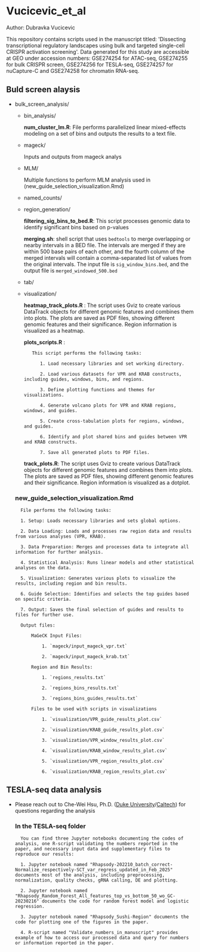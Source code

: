 # Vucicevic_et_al
Author: Dubravka Vucicevic

This repository contains scripts used in the manuscript titled: 'Dissecting transcriptional regulatory landscapes using bulk and targeted single-cell CRISPR activation screening'. 
Data generated for this study are accessible at GEO under accession numbers: GSE274254 for ATAC-seq, GSE274255 for bulk CRISPR screen, GSE274256 for TESLA-seq, GSE274257 for nuCapture-C and GSE274258 for chromatin RNA-seq.

## Buld screen alaysis
- bulk_screen_analysis/

    - bin_analysis/
        
        **num_cluster_lm.R**: File performs parallelized linear mixed-effects modeling on a set of bins and outputs the results to a text file.
    - mageck/
       
        Inputs and outputs from mageck analys
    
    - MLM/
        
        Multiple functions to perform MLM analysis used in (new_guide_selection_visualization.Rmd)
    
    - named_counts/
    
    - region_generation/
        
        **filtering_sig_bins_to_bed.R**: This script processes genomic data to identify significant bins based on p-values
        
        **merging.sh**: shell script that uses `bedtools` to merge overlapping or nearby intervals in a BED file. The intervals are merged if they are within 500 base pairs of each other, and the fourth column of the merged intervals will contain a comma-separated list of values from the original intervals. The input file is `sig_window_bins.bed`, and the output file is `merged_windowed_500.bed`
    
    - tab/

    - visualization/
        
        **heatmap_track_plots.R** : The script uses Gviz to create various DataTrack objects for different genomic features and combines them into plots. The plots are saved as PDF files, showing different genomic features and their significance. Region information is visualized as a heatmap.
        
        **plots_scripts.R** : 
             
             This script performs the following tasks:
                
                1. Load necessary libraries and set working directory.
                
                2. Load various datasets for VPR and KRAB constructs, including guides, windows, bins, and regions.
                
                3. Define plotting functions and themes for visualizations.
                
                4. Generate volcano plots for VPR and KRAB regions, windows, and guides.
                
                5. Create cross-tabulation plots for regions, windows, and guides.
                
                6. Identify and plot shared bins and guides between VPR and KRAB constructs.
                
                7. Save all generated plots to PDF files.
        
        **track_plots.R**: The script uses Gviz to create various DataTrack objects for different genomic features and combines them into plots. The plots are saved as PDF files, showing different genomic features and their significance. Region information is visualized as a dotplot.

    ### new_guide_selection_visualization.Rmd

        File performs the following tasks:

        1. Setup: Loads necessary libraries and sets global options.
        
        2. Data Loading: Loads and processes raw region data and results from various analyses (VPR, KRAB).
        
        3. Data Preparation: Merges and processes data to integrate all information for further analysis.
        
        4. Statistical Analysis: Runs linear models and other statistical analyses on the data.
        
        5. Visualization: Generates various plots to visualize the results, including region and bin results. 
        
        6. Guide Selection: Identifies and selects the top guides based on specific criteria.
        
        7. Output: Saves the final selection of guides and results to files for further use.

        Output files:
        
            MaGeCK Input Files:
        
                1. `mageck/input_mageck_vpr.txt`
        
                2. `mageck/input_mageck_krab.txt`
        
            Region and Bin Results:
        
                1. `regions_results.txt`
        
                2. `regions_bins_results.txt`
        
                3. `regions_bins_guides_results.txt`
        
            Files to be used with scripts in visualizations
        
                1. `visualization/VPR_guide_results_plot.csv`
        
                2. `visualization/KRAB_guide_results_plot.csv`
        
                3. `visualization/VPR_window_results_plot.csv`
        
                4. `visualization/KRAB_window_results_plot.csv`
        
                5. `visualization/VPR_region_results_plot.csv`
        
                6. `visualization/KRAB_region_results_plot.csv`
  
## TESLA-seq data analysis 
- Please reach out to Che-Wei Hsu, Ph.D. ([Duke University](che-wei.hsu@duke.edu)/[Caltech](cwhsu@caltech.edu)) for questions regarding the analysis

  ### In the TESLA-seq folder

        You can find three Jupyter notebooks documenting the codes of analysis, one R-script validating the numbers reported in the paper, and necessary input data and supplementary files to reproduce our results:

        1. Jupyter notebook named "Rhapsody-202210_batch_correct-Normalize_respectively-SCT_var_regress_updated_in_Feb_2025" documents most of the analysis, including preprocessing, normalization, quality checks, gRNA calling, DE and plotting.
        
        2. Jupyter notebook named "Rhapsody_Random_Forest_All_features_top_vs_bottom_50_wo_GC-20230216" documents the code for random forest model and logistic regression.
        
        3. Jupyter notebook named "Rhapsody_Sushi-Region" documents the code for plotting one of the figures in the paper.
        
        4. R-script named "Validate_numbers_in_manuscript" provides example of how to access our processed data and query for numbers or information reported in the paper.
        
    
  

